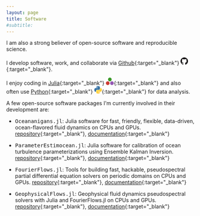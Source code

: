 ```yaml
---
layout: page
title: Software
#subtitle:
---
```


I am also a strong believer of open-source software and reproducible science.

I develop software, work, and collaborate via [Github][github-profile]{:target="_blank"} [<img src="/img/github-logo.png" height=20>][github-profile]{:target="_blank"}.

I enjoy coding in [Julia][julia-website]{:target="_blank"} [<img src="/img/julia-logo.png" height=20>][julia-website]{:target="_blank"} and also often use [Python][python-website]{:target="_blank"} [<img src="/img/python-logo.png" height=20>][python-website]{:target="_blank"} for data analysis.

A few open-source software packages I'm currently involved in their development are:

- <tt>Oceananigans.jl</tt>: Julia software for fast, friendly, flexible, data-driven, ocean-flavored fluid dynamics on CPUs and GPUs. [repository][oceananigans-repo]{:target="_blank"}, [documentation][oceananigans-docs]{:target="_blank"}

- <tt>ParameterEstimocean.jl</tt>: Julia software for calibration of ocean turbulence parameterizations using Ensemble Kalman Inversion. [repository][parameterestimocean-repo]{:target="_blank"}, [documentation][parameterestimocean-docs]{:target="_blank"}

- <tt>FourierFlows.jl</tt>: Tools for building fast, hackable, pseudospectral partial differential equation solvers on periodic domains on CPUs and GPUs. [repository][fourierflows-repo]{:target="_blank"}, [documentation][fourierflows-docs]{:target="_blank"}

- <tt>GeophysicalFlows.jl</tt>: Geophysical fluid dynamics pseudospectral solvers with Julia and FourierFlows.jl on CPUs and GPUs. [repository][geophysicalflows-repo]{:target="_blank"}, [documentation][geophysicalflows-docs]{:target="_blank"}


[github-profile]: https://github.com/navidcy
[julia-website]: https://julialang.org
[python-website]: https://www.python.org

[fourierflows-repo]: https://www.github.com/FourierFlows/FourierFlows.jl
[geophysicalflows-repo]: https://www.github.com/FourierFlows/GeophysicalFlows.jl
[oceananigans-repo]: https://www.github.com/CliMA/Oceananigans.jl
[parameterestimocean-repo]: https://www.github.com/CliMA/ParameterEstimocean.jl

[fourierflows-docs]: https://fourierflows.github.io/FourierFlowsDocumentation/stable/
[geophysicalflows-docs]: https://fourierflows.github.io/GeophysicalFlowsDocumentation/stable/
[oceananigans-docs]: https://clima.github.io/OceananigansDocumentation/stable/
[parameterestimocean-docs]: https://clima.github.io/ParameterEstimocean.jl/dev/
